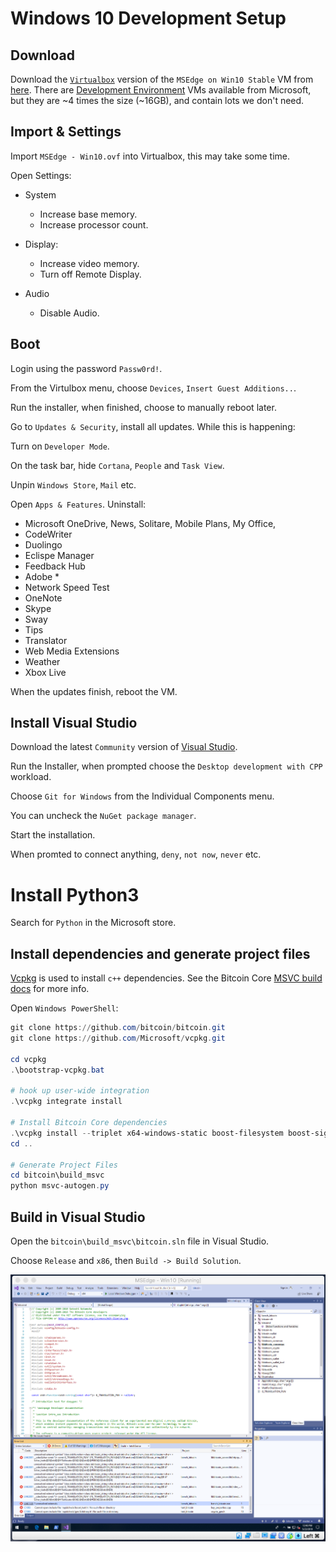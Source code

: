 # Windows 10 Development Setup

## Download
Download the [`Virtualbox`](https://www.virtualbox.org/) version of the `MSEdge on Win10 Stable` VM from [here](https://developer.microsoft.com/en-us/microsoft-edge/tools/vms/). There are [Development Environment](https://developer.microsoft.com/en-us/windows/downloads/virtual-machines) VMs available from Microsoft, but they are ~4 times the size (~16GB), and contain lots we don't need.

## Import & Settings
Import `MSEdge - Win10.ovf` into Virtualbox, this may take some time.

Open Settings:
- System
    - Increase base memory.
    - Increase processor count.

- Display:
    - Increase video memory. 
    - Turn off Remote Display.

- Audio
    - Disable Audio.

## Boot
Login using the password `Passw0rd!`.

From the Virtulbox menu, choose `Devices`, `Insert Guest Additions..`.

Run the installer, when finished, choose to manually reboot later.

Go to `Updates & Security`, install all updates. While this is happening:

Turn on `Developer Mode`.

On the task bar, hide `Cortana`, `People` and `Task View`.

Unpin `Windows Store`, `Mail` etc.

Open `Apps & Features`. Uninstall:
- Microsoft OneDrive, News, Solitare, Mobile Plans, My Office, 
- CodeWriter
- Duolingo
- Eclispe Manager
- Feedback Hub
- Adobe *
- Network Speed Test
- OneNote
- Skype
- Sway
- Tips
- Translator
- Web Media Extensions
- Weather
- Xbox Live

When the updates finish, reboot the VM.

## Install Visual Studio

Download the latest `Community` version of [Visual Studio](https://visualstudio.microsoft.com/vs/).

Run the Installer, when prompted choose the `Desktop development with CPP` workload. 

Choose `Git for Windows` from the Individual Components menu.

You can uncheck the `NuGet package manager`.

Start the installation.

When promted to connect anything, `deny`, `not now`, `never` etc.

# Install Python3

Search for `Python` in the Microsoft store.

## Install dependencies and generate project files
[Vcpkg](https://github.com/Microsoft/vcpkg.git) is used to install `c++` dependencies.
See the Bitcoin Core [MSVC build docs](https://github.com/bitcoin/bitcoin/tree/master/build_msvc) for more info.

Open `Windows PowerShell`:
```powershell
git clone https://github.com/bitcoin/bitcoin.git
git clone https://github.com/Microsoft/vcpkg.git

cd vcpkg
.\bootstrap-vcpkg.bat

# hook up user-wide integration
.\vcpkg integrate install

# Install Bitcoin Core dependencies
.\vcpkg install --triplet x64-windows-static boost-filesystem boost-signals2 boost-test libevent openssl zeromq berkeleydb secp256k1 leveldb rapidcheck
cd ..

# Generate Project Files
cd bitcoin\build_msvc
python msvc-autogen.py
```

## Build in Visual Studio

Open the `bitcoin\build_msvc\bitcoin.sln` file in Visual Studio.

Choose `Release` and `x86`, then `Build -> Build Solution`.

![Windows](screenshots/windows.png)